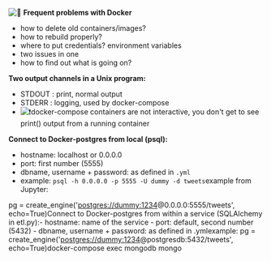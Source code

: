 ![:lady_beetle:](https://a.slack-edge.com/production-standard-emoji-assets/13.0/google-medium/1f41e.png) **Frequent problems with Docker**

- how to delete old containers/images?
- how to rebuild properly?
- where to put credentials? environment variables
- two issues in one
- how to find out what is going on?

**Two output channels in a Unix program:**

- STDOUT : print, normal output
- STDERR : logging, used by docker-compose
- ![:exclamation:](https://a.slack-edge.com/production-standard-emoji-assets/13.0/google-medium/2757.png)docker-compose containers are not interactive, you don't get to see print() output from a running container

**Connect to Docker-postgres from local (psql):**

- hostname: localhost or 0.0.0.0
- port: first number (5555)
- dbname, username + password: as defined in `.yml`
- example: `psql -h 0.0.0.0 -p 5555 -U dummy -d tweets`example from Jupyter:

 pg = create_engine('[postgres://dummy:1234](postgres://dummy:1234)@0.0.0.0:5555/tweets', echo=True)Connect to Docker-postgres from within a service (SQLAlchemy in etl.py):- hostname: name of the service
\- port: default, second number (5432)
\- dbname, username + password: as defined in .ymlexample:
 pg = create_engine('[postgres://dummy:1234](postgres://dummy:1234)@postgresdb:5432/tweets', echo=True)docker-compose exec mongodb mongo